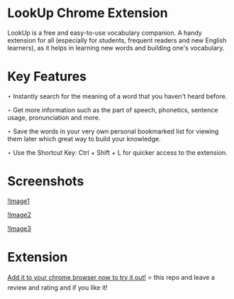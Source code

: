 # LookUp Chrome Extension

LookUp is a free and easy-to-use vocabulary companion. A handy extension for all (especially for students, frequent readers and new English learners), as it helps in learning new words and building one's vocabulary.

# Key Features

⋆ Instantly search for the meaning of a word that you haven't heard before.

⋆ Get more information such as the part of speech, phonetics, sentence usage, 
   pronunciation and more.

⋆ Save the words in your very own personal bookmarked list for viewing them later which 
   great way to build your knowledge. 

⋆ Use the Shortcut Key: Ctrl + Shift + L for quicker access to the extension.

# Screenshots

[!Image1](images/screenshot1.png)  

[!Image2](images/screenshot2.png)  

[!Image3](images/screenshot3.png)  

# Extension

[Add it to your chrome browser now to try it out!](https://chrome.google.com/webstore/detail/lookup/lamkbakfmcoaibacdbpgejffopbhhpgn?hl=en)
⭐ this repo and leave a review and rating and if you like it!


